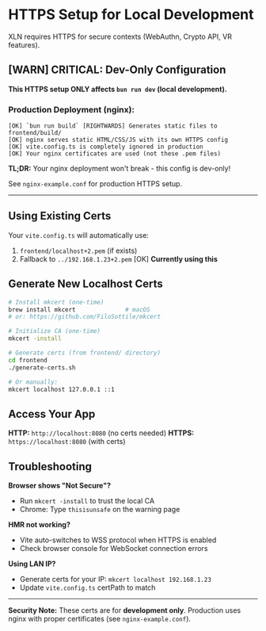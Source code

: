 # HTTPS Setup for Local Development

XLN requires HTTPS for secure contexts (WebAuthn, Crypto API, VR features).

## [WARN] **CRITICAL: Dev-Only Configuration**

**This HTTPS setup ONLY affects `bun run dev` (local development).**

### **Production Deployment (nginx):**

```
[OK] `bun run build` [RIGHTWARDS] Generates static files to frontend/build/
[OK] nginx serves static HTML/CSS/JS with its own HTTPS config
[OK] vite.config.ts is completely ignored in production
[OK] Your nginx certificates are used (not these .pem files)
```

**TL;DR:** Your nginx deployment won't break - this config is dev-only!

See `nginx-example.conf` for production HTTPS setup.

---

## Using Existing Certs

Your `vite.config.ts` will automatically use:
1. `frontend/localhost+2.pem` (if exists)
2. Fallback to `../192.168.1.23+2.pem` [OK] **Currently using this**

## Generate New Localhost Certs

```bash
# Install mkcert (one-time)
brew install mkcert              # macOS
# or: https://github.com/FiloSottile/mkcert

# Initialize CA (one-time)
mkcert -install

# Generate certs (from frontend/ directory)
cd frontend
./generate-certs.sh

# Or manually:
mkcert localhost 127.0.0.1 ::1
```

## Access Your App

**HTTP:**  `http://localhost:8080` (no certs needed)
**HTTPS:** `https://localhost:8080` (with certs)

## Troubleshooting

**Browser shows "Not Secure"?**
- Run `mkcert -install` to trust the local CA
- Chrome: Type `thisisunsafe` on the warning page

**HMR not working?**
- Vite auto-switches to WSS protocol when HTTPS is enabled
- Check browser console for WebSocket connection errors

**Using LAN IP?**
- Generate certs for your IP: `mkcert localhost 192.168.1.23`
- Update `vite.config.ts` certPath to match

---

**Security Note:** These certs are for **development only**. Production uses nginx with proper certificates (see `nginx-example.conf`).
